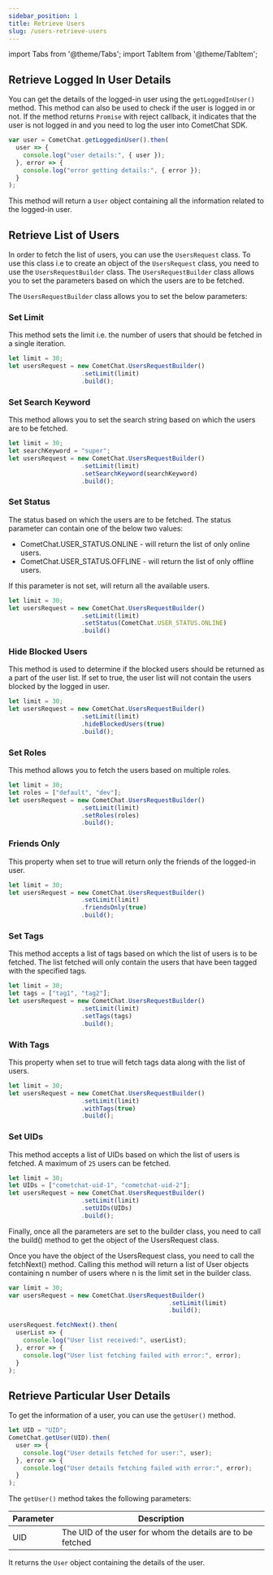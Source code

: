```yaml
---
sidebar_position: 1
title: Retrieve Users
slug: /users-retrieve-users
---
```


import Tabs from '@theme/Tabs';
import TabItem from '@theme/TabItem';

## Retrieve Logged In User Details

You can get the details of the logged-in user using the `getLoggedInUser()` method. This method can also be used to check if the user is logged in or not.
If the method returns `Promise` with reject callback, it indicates that the user is not logged in and you need to log the user into CometChat SDK.



<Tabs>
<TabItem value="1" label="Get Logged In User Details">

```javascript
var user = CometChat.getLoggedinUser().then(
  user => {
    console.log("user details:", { user });
  }, error => {
    console.log("error getting details:", { error });
  }
);
```
</TabItem>
</Tabs>

This method will return a `User` object containing all the information related to the logged-in user.

## Retrieve List of Users

In order to fetch the list of users, you can use the `UsersRequest` class. To use this class i.e to create an object of the `UsersRequest` class, you need to use the `UsersRequestBuilder` class. The `UsersRequestBuilder` class allows you to set the parameters based on which the users are to be fetched.

The `UsersRequestBuilder` class allows you to set the below parameters:

### Set Limit

This method sets the limit i.e. the number of users that should be fetched in a single iteration.

<Tabs>
<TabItem value="1" label="Set Limit">

```javascript
let limit = 30;
let usersRequest = new CometChat.UsersRequestBuilder()
                    .setLimit(limit)
                    .build();
```
</TabItem>
</Tabs>

### Set Search Keyword

This method allows you to set the search string based on which the users are to be fetched.

<Tabs>
<TabItem value="1" label="Set Search Keyword">

```javascript
let limit = 30;
let searchKeyword = "super";
let usersRequest = new CometChat.UsersRequestBuilder()
                    .setLimit(limit)
                    .setSearchKeyword(searchKeyword)
                    .build();
```
</TabItem>
</Tabs>

### Set Status

The status based on which the users are to be fetched. The status parameter can contain one of the below two values:

- CometChat.USER_STATUS.ONLINE - will return the list of only online users.
- CometChat.USER_STATUS.OFFLINE - will return the list of only offline users.

If this parameter is not set, will return all the available users.


<Tabs>
<TabItem value="1" label="Set Status">

```javascript
let limit = 30;
let usersRequest = new CometChat.UsersRequestBuilder()
                    .setLimit(limit)
                    .setStatus(CometChat.USER_STATUS.ONLINE)
                    .build()
```
</TabItem>
</Tabs>


### Hide Blocked Users

This method is used to determine if the blocked users should be returned as a part of the user list. If set to true, the user list will not contain the users blocked by the logged in user.

<Tabs>
<TabItem value="1" label="Hide Blocked Users">

```javascript
let limit = 30;
let usersRequest = new CometChat.UsersRequestBuilder()
                    .setLimit(limit)
                    .hideBlockedUsers(true)
                    .build();
```
</TabItem>
</Tabs>

### Set Roles

This method allows you to fetch the users based on multiple roles.

<Tabs>
<TabItem value="1" label="Set Roles">

```javascript
let limit = 30;
let roles = ["default", "dev"];
let usersRequest = new CometChat.UsersRequestBuilder()
                    .setLimit(limit)
                    .setRoles(roles)
                    .build();
```
</TabItem>
</Tabs>

### Friends Only

This property when set to true will return only the friends of the logged-in user.

<Tabs>
<TabItem value="1" label="Friends Only">

```javascript
let limit = 30;
let usersRequest = new CometChat.UsersRequestBuilder()
                    .setLimit(limit)
                    .friendsOnly(true)
                    .build();
```
</TabItem>
</Tabs>

### Set Tags

This method accepts a list of tags based on which the list of users is to be fetched. The list fetched will only contain the users that have been tagged with the specified tags.

<Tabs>
<TabItem value="1" label="Set Tags
">

```javascript
let limit = 30;
let tags = ["tag1", "tag2"];
let usersRequest = new CometChat.UsersRequestBuilder()
                    .setLimit(limit)
                    .setTags(tags)
                    .build();
```
</TabItem>
</Tabs>

### With Tags

This property when set to true will fetch tags data along with the list of users.

<Tabs>
<TabItem value="1" label="With Tags">

```javascript
let limit = 30;
let usersRequest = new CometChat.UsersRequestBuilder()
                    .setLimit(limit)
                    .withTags(true)
                    .build();
```
</TabItem>
</Tabs>

### Set UIDs

This method accepts a list of UIDs based on which the list of users is fetched. A maximum of `25` users can be fetched.

<Tabs>
<TabItem value="1" label="Set UIDs">

```javascript
let limit = 30;
let UIDs = ["cometchat-uid-1", "cometchat-uid-2"];
let usersRequest = new CometChat.UsersRequestBuilder()
                    .setLimit(limit)
                    .setUIDs(UIDs)
                    .build();
```

</TabItem>
</Tabs>

Finally, once all the parameters are set to the builder class, you need to call the build() method to get the object of the UsersRequest class.

Once you have the object of the UsersRequest class, you need to call the fetchNext() method. Calling this method will return a list of User objects containing n number of users where n is the limit set in the builder class.

<Tabs>
<TabItem value="1" label="Users Request">

```javascript
var limit = 30;
var usersRequest = new CometChat.UsersRequestBuilder()
											.setLimit(limit)
											.build();

usersRequest.fetchNext().then(
  userList => {
    console.log("User list received:", userList);
  }, error => {
    console.log("User list fetching failed with error:", error);
  }
);
```
</TabItem>
</Tabs>

## Retrieve Particular User Details

To get the information of a user, you can use the `getUser()` method.

<Tabs>
<TabItem value="1" label="Retrieve Particular User's Details">

```javascript
let UID = "UID";
CometChat.getUser(UID).then(
  user => {
    console.log("User details fetched for user:", user);
  }, error => {
    console.log("User details fetching failed with error:", error);
  }
);
```
</TabItem>
</Tabs>

The `getUser()` method takes the following parameters:

| Parameter | Description | 
| ---- | ---- | 
| UID | The UID of the user for whom the details are to be fetched | 


It returns the `User` object containing the details of the user.
